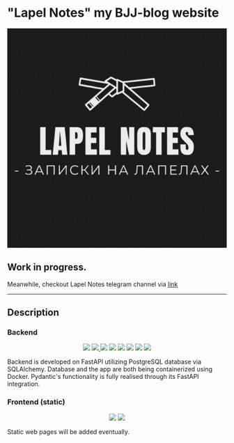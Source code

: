 # "Lapel Notes" my BJJ-blog website 
<p align="center">
  <img class="lapelnotes_logo" src="https://raw.githubusercontent.com/cyrillus31/cyrillus31/main/lapelnotes_logo.jpg">
</p>

## Work in progress.  
Meanwhile, checkout Lapel Notes telegram channel via [link](https://www.t.me/lapelnotes)

___
## Description
### Backend
<p align="center">
  <img src="https://img.shields.io/badge/-Python-eebb77?style=for-the-badge&logo=Python">
  <a href="https://fastapi.tiangolo.com/">
    <img src="https://img.shields.io/badge/-fastAPI-11458a?style=for-the-badge&logo=FastAPI">
  </a>
  <img src="https://img.shields.io/badge/-Postgresql-eebb77?style=for-the-badge&logo=Postgresql">
  <img src="https://img.shields.io/badge/-docker-11458a?style=for-the-badge&logo=docker">
  <img src="https://img.shields.io/badge/-sqlalchemy-eebb77?style=for-the-badge&logo=sqlalchemy">
  <img src="https://img.shields.io/badge/-bash-11458a?style=for-the-badge&logo=linux">
  <img src="https://img.shields.io/badge/-git-eebb77?style=for-the-badge&logo=git">
  <img src="https://img.shields.io/badge/-nginx-11458a?style=for-the-badge&logo=nginx">
</p>

Backend is developed on FastAPI utilizing PostgreSQL database via SQLAlchemy. Database and the app are both being containerized using Docker. Pydantic's functionality is fully realised through its FastAPI integration.  

### Frontend (static)
<p align="center">
  <img src="https://img.shields.io/badge/-HTML-11458a?style=for-the-badge&logo=html5">
  <img src="https://img.shields.io/badge/-css-eebb77?style=for-the-badge&logo=css3">
</p>

Static web pages will be added eventually.
